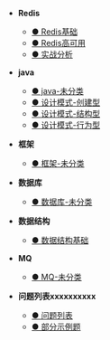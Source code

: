 * **Redis**
  * [● Redis基础](/docs/java面经/Redis/Redis基础.md)
  * [● Redis高可用](/docs/java面经/Redis/Redis高可用.md)
  * [● 实战分析](/docs/java面经/Redis/实战分析.md)

* **java**
  * [● java-未分类](/docs/java面经/java/java-未分类.md)
  * [● 设计模式-创建型](/docs/java面经/java/设计模式-创建型.md)
  * [● 设计模式-结构型](/docs/java面经/java/设计模式-结构型.md)
  * [● 设计模式-行为型](/docs/java面经/java/设计模式-行为型.md)

* **框架**
  * [● 框架-未分类](/docs/java面经/框架/框架-未分类.md)


* **数据库**
  * [● 数据库-未分类](/docs/java面经/数据库/数据库-未分类.md)

* **数据结构**
  * [● 数据结构基础](/docs/java面经/数据结构/数据结构基础.md)







* **MQ**
  * [● MQ-未分类](/docs/java面经/MQ/MQ-未分类.md)

* **问题列表xxxxxxxxxx**
  * [● 问题列表](/docs/java面经/问题列表/问题列表.md)
  * [● 部分示例题](/docs/java面经/问题列表/部分示例题.md)

